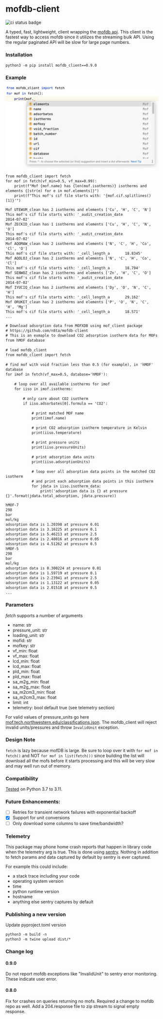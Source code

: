 # mofdb-client
![ci status badge](https://api.travis-ci.com/n8ta/mofdb-client.svg?branch=master)

A typed, fast, lightweight, client wrapping the [mofdb api](https://mof.tech.northwestern.edu/api). This client is the fastest way to access
mofdb since it utilizes the streaming bulk API. Using the regular paginated API will be slow for large page numbers.

### Installation

```shell
python3 -m pip install mofdb_client==0.9.0
```

### Example

![Example of mofdb-client IDE autocompletion](assets/screen0.png)

```python3
from mofdb_client import fetch
for mof in fetch(vf_min=0.5, vf_max=0.99):
    print(f"Mof {mof.name} has {len(mof.isotherms)} isotherms and elements {[str(e) for e in mof.elements]}")
    print(f"This mof's cif file starts with: '{mof.cif.splitlines()[1]}'")
```

```
Mof UTEWUM_clean has 2 isotherms and elements ['Cu', 'H', 'C', 'N']
This mof's cif file starts with: '_audit_creation_date              2014-07-02'
Mof ZECKID_clean has 1 isotherms and elements ['Cu', 'H', 'C', 'N', 'O']
This mof's cif file starts with: '_audit_creation_date              2014-07-02'
Mof AQOMAW_clean has 2 isotherms and elements ['N', 'C', 'H', 'Co', 'Cl', 'O']
This mof's cif file starts with: '_cell_length_a       18.8345'
Mof AQOLOJ_clean has 2 isotherms and elements ['N', 'C', 'H', 'Co', 'Cl']
This mof's cif file starts with: '_cell_length_a       18.794'
Mof SENWOZ_clean has 2 isotherms and elements ['Zn', 'H', 'C', 'O']
This mof's cif file starts with: '_audit_creation_date              2014-07-02'
Mof IYUCIQ_clean has 2 isotherms and elements ['Dy', 'O', 'N', 'C', 'H']
This mof's cif file starts with: '_cell_length_a       29.162'
Mof ORUKET_clean has 2 isotherms and elements ['P', 'O', 'N', 'C', 'H', 'Mg']
This mof's cif file starts with: '_cell_length_a       18.571'
...
```

```python3
# Download adsorption data from MOFXDB using mof_client package
# https://github.com/n8ta/mofdb-client
# This is an exmaple to download CO2 adsorption isotherm data for MOFs from hMOF database

# load mofdb_client
from mofdb_client import fetch

# find mof with void fraction less than 0.5 (for example), in 'hMOF' database
for imof in fetch(vf_max=0.5, database='hMOF'):

    # loop over all available isotherms for imof 
    for iiso in imof.isotherms:
        
        # only care about CO2 isotherm
        if iiso.adsorbates[0].formula == 'CO2':
            
            # print matched MOF name
            print(imof.name)

            # print CO2 adsorption isotherm temperature in Kelvin
            print(iiso.temperature)

            # print pressure units
            print(iiso.pressureUnits)

            # print adsorption data units
            print(iiso.adsorptionUnits)
            
            # loop over all adsorption data points in the matched CO2 isotherm 
            # and print each adsorption data points in this isotherm
            for jdata in iiso.isotherm_data:
                print('adsorption data is {} at pressure {}'.format(jdata.total_adsorption, jdata.pressure))
```

```
hMOF-7
298
bar
mol/kg
adsorption data is 1.20398 at pressure 0.01
adsorption data is 3.16225 at pressure 0.1
adsorption data is 5.46213 at pressure 2.5
adsorption data is 2.48016 at pressure 0.05
adsorption data is 4.51262 at pressure 0.5
hMOF-5
298
bar
mol/kg
adsorption data is 0.300224 at pressure 0.01
adsorption data is 1.59719 at pressure 0.1
adsorption data is 2.23941 at pressure 2.5
adsorption data is 1.13122 at pressure 0.05
adsorption data is 2.01518 at pressure 0.5
...
```

### Parameters
*fetch* supports a number of arguments
- name: str
- pressure_unit: str
- loading_unit: str
- mofid: str 
- mofkey: str 
- vf_min: float 
- vf_max: float 
- lcd_min: float 
- lcd_max: float 
- pld_min: float 
- pld_max: float 
- sa_m2g_min: float 
- sa_m2g_max: float 
- sa_m2cm3_min: float 
- sa_m2cm3_max: float 
- limit: int
- telemetry: bool default true (see telemetry section)

For valid values of pressure_units go here [mof.tech.northwestern.edu/classifications.json](https://mof.tech.northwestern.edu/classifications.json). The mofdb_client will reject invalid
units/pressures and throw `InvalidUnit` exception.

### Design Note
`fetch` is lazy because mofDB is large. Be sure to loop over it with `for mof in fetch()` and NOT `for mof in list(fetch())` since 
building the list will download all the mofs before it starts processing and this will be very slow and may well run out of memory.

### Compatibility
[Tested](https://app.travis-ci.com/github/n8ta/mofdb-client) on Python 3.7 to 3.11. 

### Future Enhancements:
- [ ] Retries for transient network failures with exponential backoff
- [X] Support for unit conversions
- [ ] Only download some columns to save time/bandwidth?

### Telemetry
This package may phone home crash reports that happen in library code when the telemetry arg is true. This is done using 
[sentry](https://docs.sentry.io/). Nothing in addition to fetch params and data captured by default by sentry is ever
captured.

For example this could include:
- a stack trace including your code
- operating system version
- time
- python runtime version
- hostname
- anything else sentry captures by default

### Publishing a new version
Update pyproject.toml version

```
python3 -m build -n
python3 -m twine upload dist/*
```

### Change log


#### 0.9.0
Do not report mofdb exceptions like "InvalidUnit" to sentry error monitoring. These indicate user error.

#### 0.8.0
Fix for crashes on queries returning no mofs. Required a change to mofdb repo as well. Add a 204.response file to zip stream to signal empty response.
